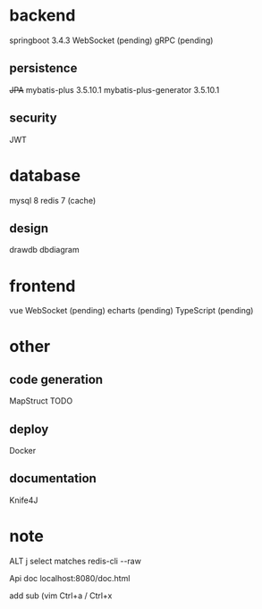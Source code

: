 # backend
springboot 3.4.3
WebSocket   (pending)
gRPC    (pending)

## persistence
~~JPA~~
mybatis-plus 3.5.10.1
mybatis-plus-generator 3.5.10.1

## security
JWT

# database
mysql 8
redis 7 (cache)

## design
drawdb
dbdiagram

# frontend
vue
WebSocket   (pending)
echarts (pending)
TypeScript  (pending)

# other
## code generation
MapStruct TODO

## deploy
Docker

## documentation
Knife4J

# note
ALT j select matches
redis-cli --raw

Api doc
localhost:8080/doc.html

add sub (vim
Ctrl+a / Ctrl+x

